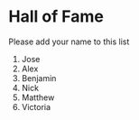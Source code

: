 # Hall of Fame
Please add your name to this list

1. Jose
2. Alex
3. Benjamin
4. Nick
5. Matthew
6. Victoria

